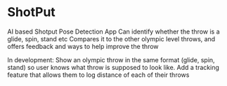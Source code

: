 # ShotPut
AI based Shotput Pose Detection App
Can identify whether the throw is a glide, spin, stand etc
Compares it to the other olympic level throws, and offers feedback and ways to help improve the throw

In development:
Show an olympic throw in the same format (glide, spin, stand) so user knows what throw is supposed to look like. 
Add a tracking feature that allows them to log distance of each of their throws
